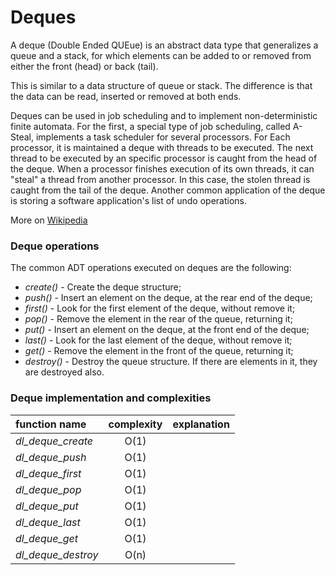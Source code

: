 Deques
======

A deque (Double Ended QUEue) is an abstract data type that generalizes a queue and a stack, for which elements can be added to or removed from either the front (head) or back (tail).

This is similar to a data structure of queue or stack. The difference is that the data can be read, inserted or removed at both ends.

Deques can be used in job scheduling and to implement non-deterministic finite automata. For the first, a special type of job scheduling, called A-Steal, implements a task scheduler for several processors. For Each processor, it is maintained a deque with threads to be executed. The next thread to be executed by an specific processor is caught from the head of the deque. When a processor finishes execution of its own threads, it can "steal" a thread from another processor. In this case, the stolen thread is caught from the tail of the deque. Another common application of the deque is storing a software application's list of undo operations.

More on [Wikipedia](https://en.wikipedia.org/wiki/Double-ended_queue)

### Deque operations

The common ADT operations executed on deques are the following:

* _create()_ - Create the deque structure;
* _push()_ - Insert an element on the deque, at the rear end of the deque;
* _first()_ - Look for the first element of the deque, without remove it;
* _pop()_ - Remove the element in the rear of the queue, returning it;
* _put()_ - Insert an element on the deque, at the front end of the deque;
* _last()_ - Look for the last element of the deque, without remove it;
* _get()_ - Remove the element in the front of the queue, returning it;
* _destroy()_ - Destroy the queue structure. If there are elements in it, they are destroyed also.

### Deque implementation and complexities

function name | complexity | explanation
:-- | :--:  |:--
_dl_deque_create_ | O(1) | 
_dl_deque_push_ | O(1) | 
_dl_deque_first_ | O(1)| 
_dl_deque_pop_ | O(1) | 
_dl_deque_put_ | O(1) | 
_dl_deque_last_ | O(1)| 
_dl_deque_get_ | O(1) | 
_dl_deque_destroy_ | O(n) | 
